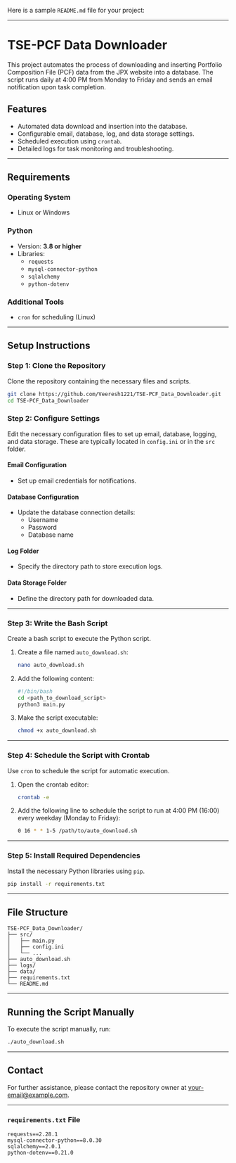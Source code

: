 Here is a sample `README.md` file for your project:  

---

# TSE-PCF Data Downloader  

This project automates the process of downloading and inserting Portfolio Composition File (PCF) data from the JPX website into a database. The script runs daily at 4:00 PM from Monday to Friday and sends an email notification upon task completion.  

## Features  
- Automated data download and insertion into the database.  
- Configurable email, database, log, and data storage settings.  
- Scheduled execution using `crontab`.  
- Detailed logs for task monitoring and troubleshooting.  

---

## Requirements  
### Operating System  
- Linux or Windows  

### Python  
- Version: **3.8 or higher**  
- Libraries:  
  - `requests`  
  - `mysql-connector-python`  
  - `sqlalchemy`  
  - `python-dotenv`  

### Additional Tools  
- `cron` for scheduling (Linux)  

---

## Setup Instructions  

### Step 1: Clone the Repository  
Clone the repository containing the necessary files and scripts.  
```bash  
git clone https://github.com/Veeresh1221/TSE-PCF_Data_Downloader.git  
cd TSE-PCF_Data_Downloader  
```  

### Step 2: Configure Settings  
Edit the necessary configuration files to set up email, database, logging, and data storage. These are typically located in `config.ini` or in the `src` folder.  

#### Email Configuration  
- Set up email credentials for notifications.  

#### Database Configuration  
- Update the database connection details:  
  - Username  
  - Password  
  - Database name  

#### Log Folder  
- Specify the directory path to store execution logs.  

#### Data Storage Folder  
- Define the directory path for downloaded data.  

---

### Step 3: Write the Bash Script  
Create a bash script to execute the Python script.  

1. Create a file named `auto_download.sh`:  
   ```bash  
   nano auto_download.sh  
   ```  
2. Add the following content:  
   ```bash  
   #!/bin/bash  
   cd <path_to_download_script>  
   python3 main.py  
   ```  

3. Make the script executable:  
   ```bash  
   chmod +x auto_download.sh  
   ```  

---

### Step 4: Schedule the Script with Crontab  
Use `cron` to schedule the script for automatic execution.  

1. Open the crontab editor:  
   ```bash  
   crontab -e  
   ```  

2. Add the following line to schedule the script to run at 4:00 PM (16:00) every weekday (Monday to Friday):  
   ```bash  
   0 16 * * 1-5 /path/to/auto_download.sh  
   ```  

---

### Step 5: Install Required Dependencies  
Install the necessary Python libraries using `pip`.  
```bash  
pip install -r requirements.txt  
```  

---

## File Structure  

```  
TSE-PCF_Data_Downloader/  
├── src/  
│   ├── main.py  
│   ├── config.ini  
│   └── ...  
├── auto_download.sh  
├── logs/  
├── data/  
├── requirements.txt  
└── README.md  
```  

---

## Running the Script Manually  
To execute the script manually, run:  
```bash  
./auto_download.sh  
```  

---

## Contact  
For further assistance, please contact the repository owner at [your-email@example.com](mailto:your-email@example.com).  

--- 

### `requirements.txt` File  

```plaintext  
requests==2.28.1  
mysql-connector-python==8.0.30  
sqlalchemy==2.0.1  
python-dotenv==0.21.0  
```  
